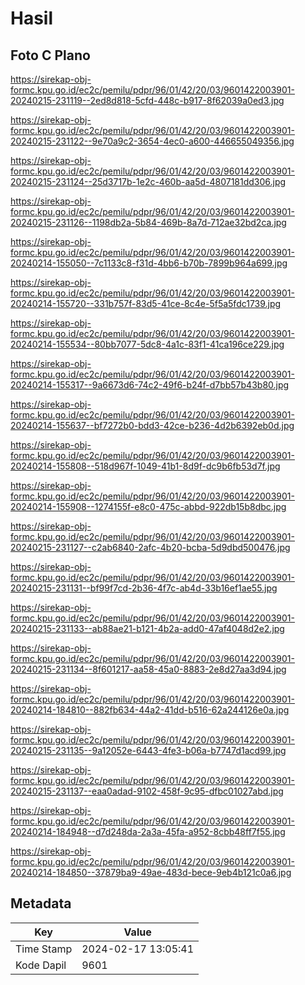 # Hasil

## Foto C Plano

https://sirekap-obj-formc.kpu.go.id/ec2c/pemilu/pdpr/96/01/42/20/03/9601422003901-20240215-231119--2ed8d818-5cfd-448c-b917-8f62039a0ed3.jpg

https://sirekap-obj-formc.kpu.go.id/ec2c/pemilu/pdpr/96/01/42/20/03/9601422003901-20240215-231122--9e70a9c2-3654-4ec0-a600-446655049356.jpg

https://sirekap-obj-formc.kpu.go.id/ec2c/pemilu/pdpr/96/01/42/20/03/9601422003901-20240215-231124--25d3717b-1e2c-460b-aa5d-4807181dd306.jpg

https://sirekap-obj-formc.kpu.go.id/ec2c/pemilu/pdpr/96/01/42/20/03/9601422003901-20240215-231126--1198db2a-5b84-469b-8a7d-712ae32bd2ca.jpg

https://sirekap-obj-formc.kpu.go.id/ec2c/pemilu/pdpr/96/01/42/20/03/9601422003901-20240214-155050--7c1133c8-f31d-4bb6-b70b-7899b964a699.jpg

https://sirekap-obj-formc.kpu.go.id/ec2c/pemilu/pdpr/96/01/42/20/03/9601422003901-20240214-155720--331b757f-83d5-41ce-8c4e-5f5a5fdc1739.jpg

https://sirekap-obj-formc.kpu.go.id/ec2c/pemilu/pdpr/96/01/42/20/03/9601422003901-20240214-155534--80bb7077-5dc8-4a1c-83f1-41ca196ce229.jpg

https://sirekap-obj-formc.kpu.go.id/ec2c/pemilu/pdpr/96/01/42/20/03/9601422003901-20240214-155317--9a6673d6-74c2-49f6-b24f-d7bb57b43b80.jpg

https://sirekap-obj-formc.kpu.go.id/ec2c/pemilu/pdpr/96/01/42/20/03/9601422003901-20240214-155637--bf7272b0-bdd3-42ce-b236-4d2b6392eb0d.jpg

https://sirekap-obj-formc.kpu.go.id/ec2c/pemilu/pdpr/96/01/42/20/03/9601422003901-20240214-155808--518d967f-1049-41b1-8d9f-dc9b6fb53d7f.jpg

https://sirekap-obj-formc.kpu.go.id/ec2c/pemilu/pdpr/96/01/42/20/03/9601422003901-20240214-155908--1274155f-e8c0-475c-abbd-922db15b8dbc.jpg

https://sirekap-obj-formc.kpu.go.id/ec2c/pemilu/pdpr/96/01/42/20/03/9601422003901-20240215-231127--c2ab6840-2afc-4b20-bcba-5d9dbd500476.jpg

https://sirekap-obj-formc.kpu.go.id/ec2c/pemilu/pdpr/96/01/42/20/03/9601422003901-20240215-231131--bf99f7cd-2b36-4f7c-ab4d-33b16ef1ae55.jpg

https://sirekap-obj-formc.kpu.go.id/ec2c/pemilu/pdpr/96/01/42/20/03/9601422003901-20240215-231133--ab88ae21-b121-4b2a-add0-47af4048d2e2.jpg

https://sirekap-obj-formc.kpu.go.id/ec2c/pemilu/pdpr/96/01/42/20/03/9601422003901-20240215-231134--8f601217-aa58-45a0-8883-2e8d27aa3d94.jpg

https://sirekap-obj-formc.kpu.go.id/ec2c/pemilu/pdpr/96/01/42/20/03/9601422003901-20240214-184810--882fb634-44a2-41dd-b516-62a244126e0a.jpg

https://sirekap-obj-formc.kpu.go.id/ec2c/pemilu/pdpr/96/01/42/20/03/9601422003901-20240215-231135--9a12052e-6443-4fe3-b06a-b7747d1acd99.jpg

https://sirekap-obj-formc.kpu.go.id/ec2c/pemilu/pdpr/96/01/42/20/03/9601422003901-20240215-231137--eaa0adad-9102-458f-9c95-dfbc01027abd.jpg

https://sirekap-obj-formc.kpu.go.id/ec2c/pemilu/pdpr/96/01/42/20/03/9601422003901-20240214-184948--d7d248da-2a3a-45fa-a952-8cbb48ff7f55.jpg

https://sirekap-obj-formc.kpu.go.id/ec2c/pemilu/pdpr/96/01/42/20/03/9601422003901-20240214-184850--37879ba9-49ae-483d-bece-9eb4b121c0a6.jpg


## Metadata

| Key        | Value               |
| ---------- | ------------------- |
| Time Stamp | 2024-02-17 13:05:41 |
| Kode Dapil | 9601                |



